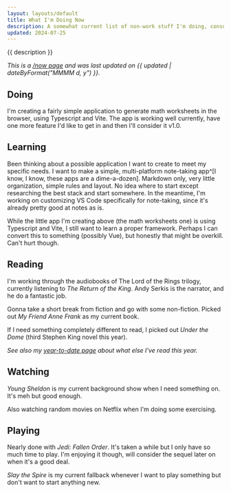 ```yaml
---
layout: layouts/default
title: What I'm Doing Now
description: A somewhat current list of non-work stuff I'm doing, consuming, or being entertained by.
updated: 2024-07-25
---
```


{{ description }}

*This is a [/now page](https://nownownow.com/about) and was last updated on {{ updated | dateByFormat("MMMM d, y") }}.*

## Doing

I'm creating a fairly simple application to generate math worksheets in the browser, using Typescript and Vite. The app is working well currently, have one more feature I'd like to get in and then I'll consider it v1.0.

## Learning

Been thinking about a possible application I want to create to meet my specific needs. I want to make a simple, multi-platform note-taking app^[I know, I know, these apps are a dime-a-dozen]. Markdown only, very little organization, simple rules and layout. No idea where to start except researching the best stack and start somewhere. In the meantime, I'm working on customizing VS Code specifically for note-taking, since it's already pretty good at notes as is.

While the little app I'm creating above (the math worksheets one) is using Typescript and Vite, I still want to learn a proper framework. Perhaps I can convert this to something (possibly Vue), but honestly that might be overkill. Can't hurt though.

## Reading

I'm working through the audiobooks of The Lord of the Rings trilogy, currently listening to *The Return of the King*. Andy Serkis is the narrator, and he do a fantastic job.

Gonna take a short break from fiction and go with some non-fiction. Picked out *My Friend Anne Frank* as my current book. 

If I need something completely different to read, I picked out *Under the Dome* (third Stephen King novel this year).

*See also my [year-to-date page](/posts/2024/books-of-2024/) about what else I've read this year.*

## Watching

*Young Sheldon* is my current background show when I need something on. It's meh but good enough.

Also watching random movies on Netflix when I'm doing some exercising.

## Playing

Nearly done with *Jedi: Fallen Order*. It's taken a while but I only have so much time to play. I'm enjoying it though, will consider the sequel later on when it's a good deal.

*Slay the Spire* is my current fallback whenever I want to play something but don't want to start anything new.
